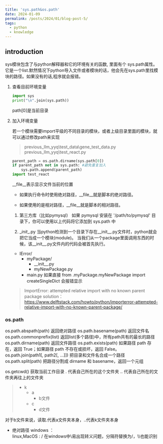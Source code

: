 ```yaml
---
title: 'sys.path&os.path'
date: 2024-01-09
permalink: /posts/2024/01/blog-post-5/
tags:
  - python
  - knowledge
---
```

introduction
------

sys模块包含了与python解释器和它的环境有关的函数, 里面有个 sys.path属性。它是一个list.默然情况下python导入文件或者模块的话，他会先在sys.path里找模块的路径。如果没有的话,程序就会报错。

1. 查看目前环境变量

    ```python
    import sys
    print("\n".join(sys.path))
    ```

    path[0]是当前目录

2. 加入环境变量

    若一个模块需要import平级的不同目录的模块，或者上级目录里面的模块，就可以通过修改path来实现

    > previous_llm_yyq\test_data\gene_test_data.py
    > previous_llm_yyq\test_react.py

    ```python
    parent_path = os.path.dirname(sys.path[0])
    if parent_path not in sys.path: #避免重复加入
        sys.path.append(parent_path)
    import test_react 
    ```

    \_\_file__表示显示文件当前的位置

    - 如果执行命令时使用绝对路径，__file__就是脚本的绝对路径。

    - 如果使用的是相对路径，__file__就是脚本的相对路径。
    1. 第三方库（比如pymysql）
    如果 pymysql 安装在 '/path/to/pymysql' 目录下，你可以使用以上代码将它添加到 sys.path 中

    2. \__init__.py
    当python检测到一个目录下存在__init__.py文件时，python就会把它当成一个模块(module)。
    当我们从一个package里面调用东西的时候，该__init__.py文件内的代码会被首先执行。
    - IError/
        - myPackage/
            - \_\_init\_\_.py
            - myNewPackage.py
        - main.py
    如果直接 from .myPackage.myNewPackage import createSingleDict 会报错显示
    > ImportError: attempted relative import with no known parent package
    solution：https://www.delftstack.com/howto/python/importerror-attempted-relative-import-with-no-known-parent-package/
### os.path

os.path.abspath(path) 返回绝对路径
os.path.basename(path)	返回文件名
os.path.commonprefix(list)	返回list(多个路径)中，所有path共有的最长的路径
os.path.dirname(path)	返回文件路径
os.path.exists(path)	如果路径 path 存在，返回 True；如果路径 path 不存在或损坏，返回 False。
os.path.join(path1[, path2[, ...]])	把目录和文件名合成一个路径
os.path.split(path)	把路径分割成 dirname 和 basename，返回一个元组

os.getcwd() 获取当前工作目录
. 代表自己所在的这个文件夹
.. 代表自己所在的文件夹再往上的文件夹
>- k
>   - a
>        - b文件
>   - c  
>        - d文件

对于b文件来说，读取.代表a文件夹本身，..代表k文件夹本身 

- 绝对路径
windows ：\
linux,MacOS : /
在windows中\易出现转义问题，分隔符替换为/，\\\\也能识别